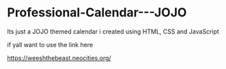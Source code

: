 # Professional-Calendar---JOJO
Its just a JOJO themed calendar i created using HTML, CSS and JavaScript 



if yall want to use the link here


https://weeshthebeast.neocities.org/
